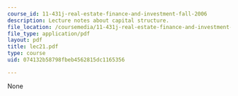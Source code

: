 ```yaml
---
course_id: 11-431j-real-estate-finance-and-investment-fall-2006
description: Lecture notes about capital structure.
file_location: /coursemedia/11-431j-real-estate-finance-and-investment-fall-2006/074132b58798fbeb4562815dc1165356_lec21.pdf
file_type: application/pdf
layout: pdf
title: lec21.pdf
type: course
uid: 074132b58798fbeb4562815dc1165356

---
```

None